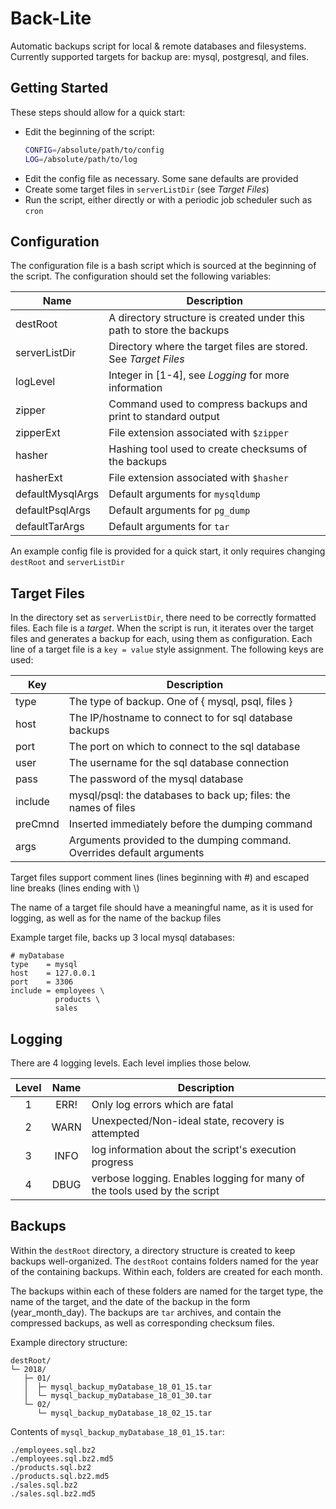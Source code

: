 Back-Lite
=========

Automatic backups script for local & remote databases and filesystems.
Currently supported targets for backup are: mysql, postgresql, and files.

Getting Started
---------------
These steps should allow for a quick start:

  - Edit the beginning of the script: 
    ```bash
    CONFIG=/absolute/path/to/config
    LOG=/absolute/path/to/log
    ```
  - Edit the config file as necessary.  Some sane defaults are provided
  - Create some target files in `serverListDir` (see *Target Files*)
  - Run the script, either directly or with a periodic 
    job scheduler such as `cron`

Configuration
-------------
The configuration file is a bash script which is sourced at the
beginning of the script. The configuration should set the following
variables:

 Name             | Description
 ---------------- | -----------
 destRoot         | A directory structure is created under this path to store the backups
 serverListDir    | Directory where the target files are stored. See *Target Files*
 logLevel         | Integer in [1-4], see *Logging* for more information
 zipper           | Command used to compress backups and print to standard output
 zipperExt        | File extension associated with `$zipper`
 hasher           | Hashing tool used to create checksums of the backups
 hasherExt        | File extension associated with `$hasher`
 defaultMysqlArgs | Default arguments for `mysqldump`
 defaultPsqlArgs  | Default arguments for `pg_dump`
 defaultTarArgs   | Default arguments for `tar`

An example config file is provided for a quick start, it only 
requires changing `destRoot` and `serverListDir`

Target Files
------------
In the directory set as `serverListDir`, there need to be
correctly formatted files.  Each file is a *target*.  When the
script is run, it iterates over the target files and generates
a backup for each, using them as configuration.  Each line of a 
target file is a `key = value` style assignment.  The following 
keys are used:

 Key     | Description
 ------- | -----------
 type    | The type of backup. One of { mysql, psql, files }
 host    | The IP/hostname to connect to for sql database backups
 port    | The port on which to connect to the sql database
 user    | The username for the sql database connection
 pass    | The password of the mysql database
 include | mysql/psql: the databases to back up; files: the names of files
 preCmnd | Inserted immediately before the dumping command
 args    | Arguments provided to the dumping command. Overrides default arguments

Target files support comment lines (lines beginning with \#) and 
escaped line breaks (lines ending with \\)

The name of a target file should have a meaningful name, as it
is used for logging, as well as for the name of the backup files

Example target file, backs up 3 local mysql databases:
```
# myDatabase
type    = mysql
host    = 127.0.0.1
port    = 3306
include = employees \
          products \
          sales
```

Logging
-------
There are 4 logging levels. Each level implies those below.

 Level | Name | Description
:-----:|:----:| -----------
   1   | ERR! | Only log errors which are fatal
   2   | WARN | Unexpected/Non-ideal state, recovery is attempted
   3   | INFO | log information about the script's execution progress
   4   | DBUG | verbose logging. Enables logging for many of the tools used by the script

Backups
-------
Within the `destRoot` directory, a directory structure is created 
to keep backups well-organized.  The `destRoot` contains folders 
named for the year of the containing backups.  Within each, folders 
are created for each month.  

The backups within each of these folders are named for the target type,
the name of the target, and the date of the backup in the form 
(year\_month\_day).  The backups are `tar` archives, and contain the 
compressed backups, as well as corresponding checksum files.

Example directory structure:
```
destRoot/
└─ 2018/
   ├─ 01/
   │  ├─ mysql_backup_myDatabase_18_01_15.tar
   │  └─ mysql_backup_myDatabase_18_01_30.tar
   └─ 02/
      └─ mysql_backup_myDatabase_18_02_15.tar
```
Contents of `mysql_backup_myDatabase_18_01_15.tar`:
```
./employees.sql.bz2
./employees.sql.bz2.md5
./products.sql.bz2
./products.sql.bz2.md5
./sales.sql.bz2
./sales.sql.bz2.md5
```
